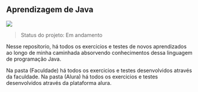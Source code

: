 ## Aprendizagem de Java
<img src="https://img.shields.io/badge/Java-ED8B00?style=for-the-badge&logo=java&logoColor=white" />

> Status do projeto: Em andamento

Nesse repositorio, há todos os exercicios e testes de novos aprendizados ao longo de minha caminhada absorvendo conhecimentos dessa linguagem de programação Java.

Na pasta (Faculdade) há todos os exercicios e testes desenvolvidos através da faculdade.
Na pasta (Alura) há todos os exercicios e testes desenvolvidos através da plataforma alura.
